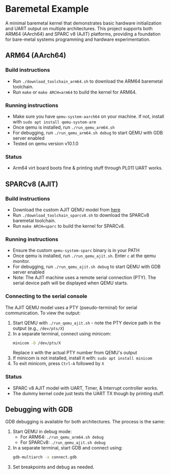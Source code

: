 
# Baremetal Example

A minimal baremetal kernel that demonstrates basic hardware initialization and UART output on
multiple architectures. This project supports both ARM64 (AArch64) and SPARC v8 (AJIT) platforms,
providing a foundation for bare-metal systems programming and hardware experimentation.

## ARM64 (AArch64)

### Build instructions

- Run `./download_toolchain_arm64.sh` to download the ARM64 baremetal toolchain.
- Run `make` or `make ARCH=arm64` to build the kernel for ARM64.

### Running instructions

- Make sure you have `qemu-system-aarch64` on your machine. If not, install with `sudo apt install qemu-system-arm`
- Once qemu is installed, run `./run_qemu_arm64.sh`
- For debugging, run `./run_qemu_arm64.sh debug` to start QEMU with GDB server enabled
- Tested on qemu version v10.1.0

### Status

- Arm64 virt board boots fine & printing stuff through PL011 UART works.

## SPARCv8 (AJIT)

### Build instructions

- Download the custom AJIT QEMU model from [here](https://drive.google.com/drive/folders/12qGzPdSFeEtWKQpH7LTiR0DAp3RGdAIO)
- Run `./download_toolchain_sparcv8.sh` to download the SPARCv8 baremetal toolchain.
- Run `make ARCH=sparc` to build the kernel for SPARCv8.

### Running instructions

- Ensure the custom `qemu-system-sparc` binary is in your PATH
- Once qemu is installed, run `./run_qemu_ajit.sh`. Enter `c` at the qemu monitor.
- For debugging, run `./run_qemu_ajit.sh debug` to start QEMU with GDB server enabled
- Note: The AJIT machine uses a remote serial connection (PTY). The serial device path will be displayed when QEMU starts.

### Connecting to the serial console

The AJIT QEMU model uses a PTY (pseudo-terminal) for serial communication. To view the output:

1. Start QEMU with `./run_qemu_ajit.sh` - note the PTY device path in the output (e.g., `/dev/pts/X`)
2. In a separate terminal, connect using minicom:
   ```bash
   minicom -D /dev/pts/X
   ```
   Replace `X` with the actual PTY number from QEMU's output
3. If minicom is not installed, install it with: `sudo apt install minicom`
4. To exit minicom, press `Ctrl-A` followed by `X`

### Status

- SPARC v8 AJIT model with UART, Timer, & Interrupt controller works.
- The dummy kernel code just tests the UART TX though by printing stuff.

## Debugging with GDB

GDB debugging is available for both architectures. The process is the same:

1. Start QEMU in debug mode:
   - For ARM64: `./run_qemu_arm64.sh debug`
   - For SPARCv8: `./run_qemu_ajit.sh debug`
2. In a separate terminal, start GDB and connect using:
   ```bash
   gdb-multiarch -x connect.gdb
   ```
3. Set breakpoints and debug as needed.
